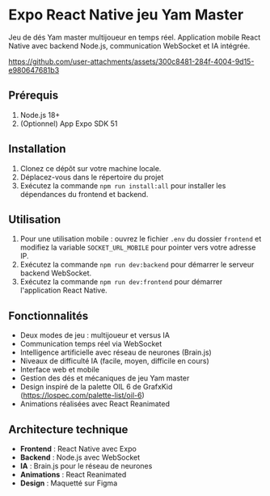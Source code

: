 # Expo React Native jeu Yam Master

Jeu de dés Yam master multijoueur en temps réel. Application mobile React Native avec backend Node.js, communication WebSocket et IA intégrée.

https://github.com/user-attachments/assets/300c8481-284f-4004-9d15-e980647681b3

## Prérequis

1. Node.js 18+
2. (Optionnel) App Expo SDK 51

## Installation

1. Clonez ce dépôt sur votre machine locale.
2. Déplacez-vous dans le répertoire du projet
3. Exécutez la commande `npm run install:all` pour installer les dépendances du frontend et backend.

## Utilisation

1. Pour une utilisation mobile : ouvrez le fichier `.env` du dossier `frontend` et modifiez la variable `SOCKET_URL_MOBILE` pour pointer vers votre adresse IP.
2. Exécutez la commande `npm run dev:backend` pour démarrer le serveur backend WebSocket.
3. Exécutez la commande `npm run dev:frontend` pour démarrer l'application React Native.

## Fonctionnalités

- Deux modes de jeu : multijoueur et versus IA
- Communication temps réel via WebSocket
- Intelligence artificielle avec réseau de neurones (Brain.js)
- Niveaux de difficulté IA (facile, moyen, difficile en cours)
- Interface web et mobile
- Gestion des dés et mécaniques de jeu Yam master
- Design inspiré de la palette OIL 6 de GrafxKid (https://lospec.com/palette-list/oil-6)
- Animations réalisées avec React Reanimated

## Architecture technique

- **Frontend** : React Native avec Expo
- **Backend** : Node.js avec WebSocket
- **IA** : Brain.js pour le réseau de neurones
- **Animations** : React Reanimated
- **Design** : Maquetté sur Figma
